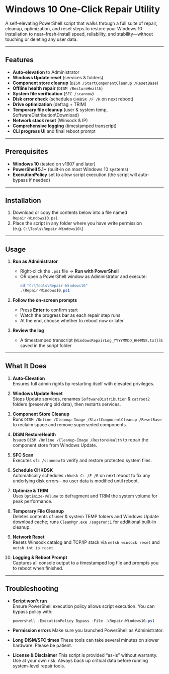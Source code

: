 # Windows 10 One-Click Repair Utility

A self-elevating PowerShell script that walks through a full suite of repair, cleanup, optimization, and reset steps to restore your Windows 10 installation to near–fresh-install speed, reliability, and stability—without touching or deleting any user data.

---

## Features

- **Auto-elevation** to Administrator  
- **Windows Update reset** (services & folders)  
- **Component store cleanup** (`DISM /StartComponentCleanup /ResetBase`)  
- **Offline health repair** (`DISM /RestoreHealth`)  
- **System file verification** (`SFC /scannow`)  
- **Disk error check** (schedules `CHKDSK /F /R` on next reboot)  
- **Drive optimization** (defrag + TRIM)  
- **Temporary file cleanup** (user & system temp, SoftwareDistribution\Download)  
- **Network stack reset** (Winsock & IP)  
- **Comprehensive logging** (timestamped transcript)  
- **CLI progress UI** and final reboot prompt  

---

## Prerequisites

- **Windows 10** (tested on v1607 and later)  
- **PowerShell 5.1+** (built-in on most Windows 10 systems)  
- **ExecutionPolicy** set to allow script execution (the script will auto-bypass if needed)  

---

## Installation

1. Download or copy the contents below into a file named  
   `Repair-Windows10.ps1`  
2. Place the script in any folder where you have write permission  
   (e.g. `C:\Tools\Repair-Windows10\`)  

---

## Usage

1. **Run as Administrator**  
   - Right-click the `.ps1` file → **Run with PowerShell**  
   - OR open a PowerShell window as Administrator and execute:
     ```powershell
     cd "C:\Tools\Repair-Windows10"
     .\Repair-Windows10.ps1
     ```

2. **Follow the on-screen prompts**  
   - Press **Enter** to confirm start  
   - Watch the progress bar as each repair step runs  
   - At the end, choose whether to reboot now or later  

3. **Review the log**  
   - A timestamped transcript (`WindowsRepairLog_YYYYMMDD_HHMMSS.txt`) is saved in the script folder  

---

## What It Does

1. **Auto-Elevation**  
   Ensures full admin rights by restarting itself with elevated privileges.  

2. **Windows Update Reset**  
   Stops Update services, renames `SoftwareDistribution` & `catroot2` folders (preserving old data), then restarts services.  

3. **Component Store Cleanup**  
   Runs `DISM /Online /Cleanup-Image /StartComponentCleanup /ResetBase` to reclaim space and remove superseded components.  

4. **DISM RestoreHealth**  
   Issues `DISM /Online /Cleanup-Image /RestoreHealth` to repair the component store from Windows Update.  

5. **SFC Scan**  
   Executes `sfc /scannow` to verify and restore protected system files.  

6. **Schedule CHKDSK**  
   Automatically schedules `chkdsk C: /F /R` on next reboot to fix any underlying disk errors—no user data is modified until reboot.  

7. **Optimize & TRIM**  
   Uses `Optimize-Volume` to defragment and TRIM the system volume for peak performance.  

8. **Temporary File Cleanup**  
   Deletes contents of user & system TEMP folders and Windows Update download cache; runs `CleanMgr.exe /sagerun:1` for additional built-in cleanup.  

9. **Network Reset**  
   Resets Winsock catalog and TCP/IP stack via `netsh winsock reset` and `netsh int ip reset`.  

10. **Logging & Reboot Prompt**  
    Captures all console output to a timestamped log file and prompts you to reboot when finished.  

---

## Troubleshooting

- **Script won’t run**  
  Ensure PowerShell execution policy allows script execution. You can bypass policy with:
  ```powershell
  powershell -ExecutionPolicy Bypass -File .\Repair-Windows10.ps1

- **Permission errors**
  Make sure you launched PowerShell as Administrator.

- **Long DISM/SFC times**
  These tools can take several minutes on slower hardware. Please be patient.

- **License & Disclaimer**
This script is provided “as-is” without warranty. Use at your own risk. Always back up critical data before running system-level repair tools.